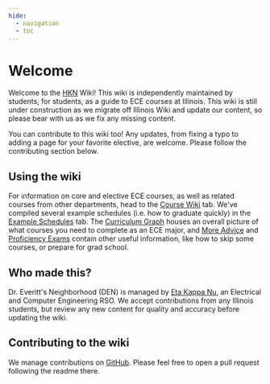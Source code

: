 ```yaml
---
hide:
  - navigation
  - toc
---
```


# Welcome

Welcome to the [HKN](https://hkn.illinois.edu) Wiki! This wiki is independently maintained by students, for students, as a guide to ECE courses at Illinois. This wiki is still under construction as we migrate off Illinois Wiki and update our content, so please bear with us as we fix any missing content.

You can contribute to this wiki too! Any updates, from fixing a typo to adding a page for your favorite elective, are welcome. Please follow the contributing section below.

## Using the wiki

For information on core and elective ECE courses, as well as related courses from other departments, head to the [Course Wiki](/Course%20Wiki) tab. We've compiled several example schedules (i.e. how to graduate quickly) in the [Example Schedules](/Example%20Schedules) tab. The [Curriculum Graph](/Curriculum%20Graph) houses an overall picture of what courses you need to complete as an ECE major, and [More Advice](/More%20Advice) and [Proficiency Exams](/Proficiency%20Exams) contain other useful information, like how to skip some courses, or prepare for grad school.

## Who made this?

Dr. Everitt's Neighborhood (DEN) is managed by [Eta Kappa Nu](https://hkn.illinois.edu), an Electrical and Computer Engineering RSO. We accept contributions from any Illinois students, but review any new content for quality and accuracy before updating the wiki.

## Contributing to the wiki

We manage contributions on [GitHub](https://github.com/hkn-alpha/wiki). Please feel free to open a pull request following the readme there.

